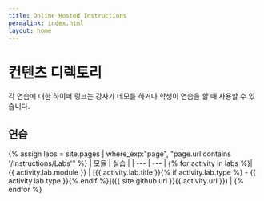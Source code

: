 ```yaml
---
title: Online Hosted Instructions
permalink: index.html
layout: home
---
```


# 컨텐츠 디렉토리

각 연습에 대한 하이퍼 링크는 강사가 데모를 하거나 학생이 연습을 할 때 사용할 수 있습니다.

## 연습

{% assign labs = site.pages | where_exp:"page", "page.url contains '/Instructions/Labs'" %}
| 모듈 | 실습 |
| --- | --- | 
{% for activity in labs  %}| {{ activity.lab.module }} | [{{ activity.lab.title }}{% if activity.lab.type %} - {{ activity.lab.type }}{% endif %}]({{ site.github.url }}{{ activity.url }}) |
{% endfor %}
